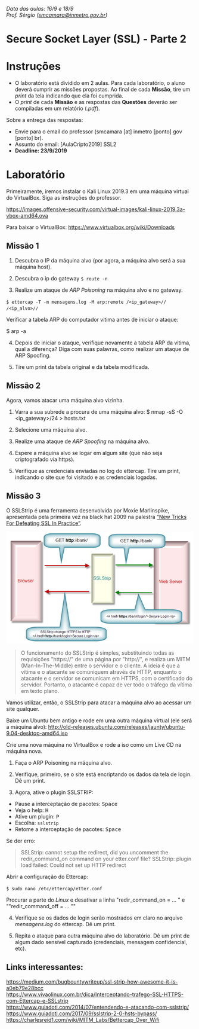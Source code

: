 *Data das aulas: 16/9 e 18/9* <br>
*Prof. Sérgio (smcamara@inmetro.gov.br)*


# Secure Socket Layer (SSL) - Parte 2


# Instruções

- O laboratório está dividido em 2 aulas. Para cada laboratório, o aluno deverá cumprir as missões propostas. Ao final de cada **Missão**, tire um *print* da tela indicando que ela foi cumprida.
- O *print* de cada **Missão** e as respostas das **Questões** deverão ser compiladas em um relatório (*.pdf*).

Sobre a entrega das respostas:
- Envie para o email do professor (smcamara [at] inmetro [ponto] gov [ponto] br).
- Assunto do email: [AulaCripto2019] SSL2
- **Deadline: 23/9/2019**

# Laboratório

Primeiramente, iremos instalar o Kali Linux 2019.3 em uma máquina virtual do VirtualBox. Siga as instruções do professor.

https://images.offensive-security.com/virtual-images/kali-linux-2019.3a-vbox-amd64.ova


Para baixar o VirtualBox: https://www.virtualbox.org/wiki/Downloads






## Missão 1

<!--
ettercap -Tp
Use  the  console  interface  and  do  not  put the interface in
              promisc mode. You will see only your traffic.
-->

1. Descubra o IP da máquina alvo (por agora, a máquina alvo será a sua máquina host).

2. Descubra o ip do gateway
`$ route -n`

3. Realize um ataque de _ARP Poisoning_ na máquina alvo e no gateway.

<!--
ettercap -T -M arp:remote /192.168.1.1// /192.168.1.2-10//

              Perform the ARP poisoning against the gateway and  the  host  in
              the  lan  between  2 and 10. The 'remote' option is needed to be
              able to sniff the remote traffic  the  hosts  make  through  the
              gateway.
-->

`$ ettercap -T -m mensagens.log -M arp:remote /<ip_gateway>// /<ip_alvo>//`


Verificar a tabela ARP do computador vitima antes de iniciar o ataque:

$ arp -a

4. Depois de iniciar o ataque, verifique novamente a tabela ARP da vitima, qual a diferença? Diga com suas palavras, como realizar um ataque de ARP Spoofing.

5. Tire um print da tabela original e da tabela modificada.






## Missão 2

Agora, vamos atacar uma máquina alvo vizinha.

1. Varra a sua subrede a procura de uma máquina alvo:
$ nmap -sS -O <ip_gateway>/24 > hosts.txt

2. Selecione uma máquina alvo. 

3. Realize uma ataque de _ARP Spoofing_ na máquina alvo.

4. Espere a máquina alvo se logar em algum site (que não seja criptografado via https).

5. Verifique as credenciais enviadas no log do ettercap. Tire um print, indicando o site que foi visitado e as credenciais logadas.

## Missão 3

O SSLStrip é uma ferramenta desenvolvida por Moxie Marlinspike, apresentada pela primeira vez na black hat 2009 na palestra [“New Tricks For Defeating SSL In Practice”](https://www.blackhat.com/presentations/bh-dc-09/Marlinspike/BlackHat-DC-09-Marlinspike-Defeating-SSL.pdf).


![](assets/markdown-img-paste-20190917162016734.png)

> O funcionamento do SSLStrip é simples, substituindo todas as requisições "https://" de uma página por "http://", e realiza um MITM (Man-In-The-Middle) entre o servidor e o cliente. A ideia é que a vítima e o atacante se comuniquem através de HTTP, enquanto o atacante e o servidor se comunicam em HTTPS, com o certificado do servidor. Portanto, o atacante é capaz de ver todo o tráfego da vítima em texto plano.

Vamos utilizar, então, o SSLStrip para atacar a máquina alvo ao acessar um site qualquer.

Baixe um Ubuntu bem antigo e rode em uma outra máquina virtual (ele será a máquina alvo):
http://old-releases.ubuntu.com/releases/jaunty/ubuntu-9.04-desktop-amd64.iso

Crie uma nova máquina no VirtualBox e rode a iso como um Live CD na máquina nova.

1. Faça o ARP Poisoning na máquina alvo.

2. Verifique, primeiro, se o site está encriptando os dados da tela de login. Dê um print.

3. Agora, ative o plugin SSLSTRIP:

- Pause a interceptação de pacotes: <kbd>Space</kbd>
- Veja o help: <kbd>H</kbd>
- Ative um plugin: <kbd>P</kbd>
- Escolha: `sslstrip`
- Retome a interceptação de pacotes: <kbd>Space</kbd>


Se der erro:
> SSLStrip: cannot setup the redirect, did you uncomment the redir_command_on command on your etter.conf file?
SSLStrip: plugin load failed: Could not set up HTTP redirect

Abrir a configuração do Ettercap:

`$ sudo nano /etc/ettercap/etter.conf`

Procurar a parte do _Linux_ e desativar a linha "redir_command_on = ... " e ""redir_command_off = ... ""

4. Verifique se os dados de login serão mostrados em claro no arquivo _mensagens.log_ do ettercap. Dê um print.

5. Repita o ataque para outra máquina alvo do laboratório. Dê um print de algum dado sensível capturado (credenciais, mensagem confidencial, etc).






## Links interessantes:
https://medium.com/bugbountywriteup/ssl-strip-how-awesome-it-is-a0eb79e28bcc <br>
https://www.vivaolinux.com.br/dica/Interceptando-trafego-SSL-HTTPS-com-Ettercap-e-SSLstrip <br>
https://www.guiadoti.com/2014/07/entendendo-e-atacando-com-sslstrip/ <br>
https://www.guiadoti.com/2017/09/sslstrip-2-0-hsts-bypass/ <br>
https://charlesreid1.com/wiki/MITM_Labs/Bettercap_Over_Wifi <br>
